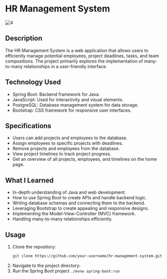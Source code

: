 # HR Management System

![4](https://github.com/ronaakk/HR-Management-System/assets/92412291/d25884be-780e-4aa9-9c49-d9f8850897a2)

## Description

The HR Management System is a web application that allows users to efficiently manage potential employees, project deadlines, tasks, and team compositions. The project primarily explores the implementation of many-to-many relationships in a user-friendly interface.

## Technology Used

- Spring Boot: Backend framework for Java.
- JavaScript: Used for interactivity and visual elements.
- PostgreSQL: Database management system for data storage.
- Bootstrap: CSS framework for responsive user interfaces.

## Specifications

- Users can add projects and employees to the database.
- Assign employees to specific projects with deadlines.
- Remove projects and employees from the database.
- View project timelines to track project progress.
- Get an overview of all projects, employees, and timelines on the home page.

## What I Learned

- In-depth understanding of Java and web development.
- How to use Spring Boot to create APIs and handle backend logic.
- Writing database schemas and connecting them to the backend.
- Leveraging Bootstrap to create appealing and responsive designs.
- Implementing the Model-View-Controller (MVC) framework.
- Handling many-to-many relationships efficiently.

## Usage

1. Clone the repository:
   ```sh
   git clone https://github.com/your-username/hr-management-system.git
2. Navigate to the project directory:
3. Run the Spring Boot project
  ```./mvnw spring-boot:run```
   
